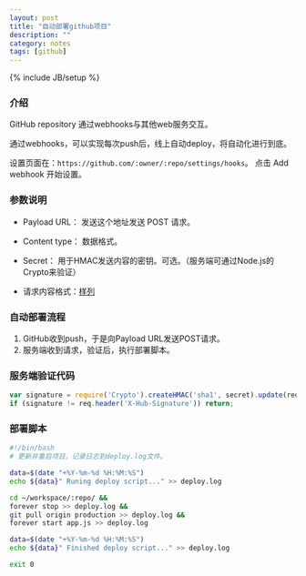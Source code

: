 ```yaml
---
layout: post
title: "自动部署github项目"
description: ""
category: notes
tags: [github]
---
```

{% include JB/setup %}

### 介绍

GitHub repository 通过webhooks与其他web服务交互。

通过webhooks，可以实现每次push后，线上自动deploy，将自动化进行到底。

设置页面在：`https://github.com/:owner/:repo/settings/hooks`。
点击 Add webhook 开始设置。

### 参数说明
+ Payload URL： 发送这个地址发送 POST 请求。

+ Content type： 数据格式。

+ Secret： 用于HMAC发送内容的密钥。可选。（服务端可通过Node.js的Crypto来验证）

+ 请求内容格式：[样列][lnk-example-delivery]

### 自动部署流程
1. GitHub收到push，于是向Payload URL发送POST请求。
2. 服务端收到请求，验证后，执行部署脚本。

### 服务端验证代码

```javascript
var signature = require('Crypto').createHMAC('sha1', secret).update(req.body).digest('hex');
if (signature != req.header('X-Hub-Signature')) return;
```

### 部署脚本
```bash
#!/bin/bash
# 更新并重启项目，记录日志到deploy.log文件。

data=$(date "+%Y-%m-%d %H:%M:%S")
echo ${data}" Runing deploy script..." >> deploy.log

cd ~/workspace/:repo/ &&
forever stop >> deploy.log &&
git pull origin production >> deploy.log &&
forever start app.js >> deploy.log

data=$(date "+%Y-%m-%d %H:%M:%S")
echo ${data}" Finished deploy script..." >> deploy.log

exit 0
```

[lnk-example-delivery]:https://developer.github.com/webhooks/#example-delivery
